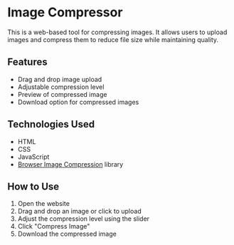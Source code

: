 # Image Compressor

This is a web-based tool for compressing images. It allows users to upload images and compress them to reduce file size while maintaining quality.

## Features

- Drag and drop image upload
- Adjustable compression level
- Preview of compressed image
- Download option for compressed images

## Technologies Used

- HTML
- CSS
- JavaScript
- [Browser Image Compression](https://www.npmjs.com/package/browser-image-compression) library

## How to Use

1. Open the website
2. Drag and drop an image or click to upload
3. Adjust the compression level using the slider
4. Click "Compress Image"
5. Download the compressed image
